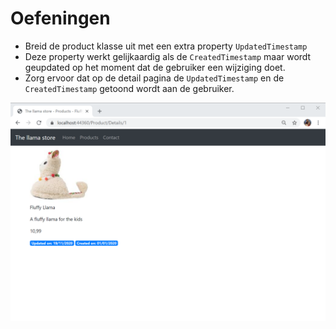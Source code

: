 # Oefeningen

* Breid de product klasse uit met een extra property `UpdatedTimestamp` 
* Deze property werkt gelijkaardig als de `CreatedTimestamp` maar wordt geupdated op het moment dat de gebruiker een wijziging doet.
* Zorg ervoor dat op de detail pagina de `UpdatedTimestamp` en de `CreatedTimestamp` getoond wordt aan de gebruiker. 

![](../.gitbook/assets/image%20%2891%29.png)

